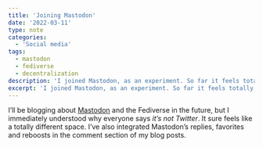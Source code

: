 ```yaml
---
title: 'Joining Mastodon'
date: '2022-03-11'
type: note
categories:
  - 'Social media'
tags:
  - mastodon
  - fediverse
  - decentralization
description: 'I joined Mastodon, as an experiment. So far it feels totally different from social media.'
excerpt: 'I joined Mastodon, as an experiment. So far it feels totally different from social media.'
---
```

I’ll be blogging about [Mastodon](https://indieweb.social/@m2m) and the Fediverse in the future, but I immediately understood why everyone says _it’s not Twitter_. It sure feels like a totally different space. I’ve also integrated Mastodon’s replies, favorites and reboosts in the comment section of my blog posts.